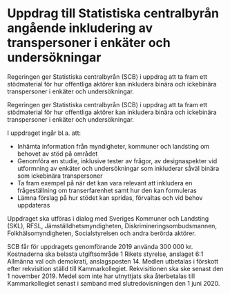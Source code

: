 # Uppdrag till Statistiska centralbyrån angående inkludering av transpersoner i enkäter och undersökningar

Regeringen ger Statistiska centralbyrån (SCB) i uppdrag att ta fram ett stödmaterial för hur offentliga aktörer kan inkludera binära och ickebinära transpersoner i enkäter och undersökningar.

Regeringen ger Statistiska centralbyrån (SCB) i uppdrag att ta fram ett stödmaterial för hur offentliga aktörer kan inkludera binära och ickebinära transpersoner i enkäter och undersökningar.

I uppdraget ingår bl.a. att:

* Inhämta information från myndigheter, kommuner och landsting om
behovet av stöd på området
* Genomföra en studie, inklusive tester av frågor, av designaspekter
vid utformning av enkäter och undersökningar som inkluderar såväl
binära som ickebinära transpersoner
* Ta fram exempel på när det kan vara relevant att inkludera en
frågeställning om transerfarenhet samt hur den kan formuleras
* Lämna förslag på hur stödet kan spridas, förvaltas och vid behov
uppdateras

Uppdraget ska utföras i dialog med Sveriges Kommuner och Landsting
(SKL), RFSL, Jämställdhetsmyndigheten, Diskrimineringsombudsmannen, Folkhälsomyndigheten, Socialstyrelsen och andra berörda aktörer.

SCB får för uppdragets genomförande 2019 använda 300 000 kr.
Kostnaderna ska belasta utgiftsområde 1 Rikets styrelse, anslaget 6:1
Allmänna val och demokrati, anslagsposten 14. Medlen utbetalas i förskott efter rekvisition ställd till Kammarkollegiet. Rekvisitionen ska ske senast den 1 november 2019. Medel som inte har utnyttjats ska återbetalas till Kammarkollegiet senast i samband med slutredovisningen den 1 juni 2020.
